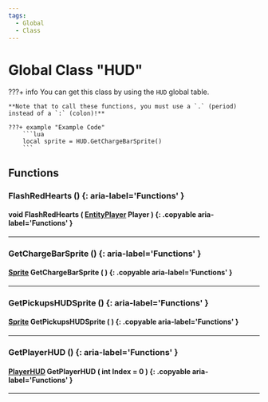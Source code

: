 ```yaml
---
tags:
  - Global
  - Class
---
```

# Global Class "HUD"

???+ info
    You can get this class by using the `HUD` global table.

    **Note that to call these functions, you must use a `.` (period) instead of a `:` (colon)!**
    
    ???+ example "Example Code"
        ```lua
        local sprite = HUD.GetChargeBarSprite()
        ```

## Functions

### FlashRedHearts () {: aria-label='Functions' }
#### void FlashRedHearts ( [EntityPlayer](EntityPlayer.md) Player ) {: .copyable aria-label='Functions' }

___
### GetChargeBarSprite () {: aria-label='Functions' }
#### [Sprite](Sprite.md) GetChargeBarSprite ( ) {: .copyable aria-label='Functions' }

___
### GetPickupsHUDSprite () {: aria-label='Functions' }
#### [Sprite](Sprite.md) GetPickupsHUDSprite ( ) {: .copyable aria-label='Functions' }

___
### GetPlayerHUD () {: aria-label='Functions' }
#### [PlayerHUD](PlayerHUD.md) GetPlayerHUD ( int Index = 0 ) {: .copyable aria-label='Functions' }

___
